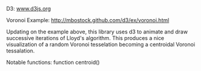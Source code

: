 D3:
www.d3js.org

Voronoi Example:
http://mbostock.github.com/d3/ex/voronoi.html

Updating on the example above, this library uses d3 to animate and draw successive 
iterations of Lloyd's algorithm. This produces a nice visualization of a random
Voronoi tesselation becoming a centroidal Voronoi tessalation.


Notable functions:
function centroid()
